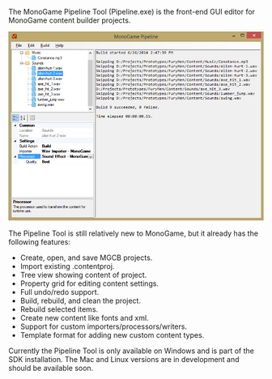 The MonoGame Pipeline Tool (Pipeline.exe) is the front-end GUI editor for MonoGame content builder projects.

<p align="center">
<img src="images/pipeline.png"/>
</p>

The Pipeline Tool is still relatively new to MonoGame, but it already has the following features:

  * Create, open, and save MGCB projects.
  * Import existing .contentproj.
  * Tree view showing content of project.
  * Property grid for editing content settings.
  * Full undo/redo support.
  * Build, rebuild, and clean the project.
  * Rebuild selected items.
  * Create new content like fonts and xml.
  * Support for custom importers/processors/writers.
  * Template format for adding new custom content types.

Currently the Pipeline Tool is only available on Windows and is part of the SDK installation.  The Mac and Linux versions are in development and should be available soon.



